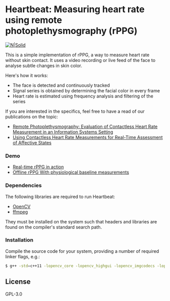 # Heartbeat: Measuring heart rate using remote photoplethysmography (rPPG)

[![N|Solid](https://s12.postimg.org/gh7ymb02h/Logo.jpg)](https://github.com/prouast/heartbeat)

This is a simple implementation of rPPG, a way to measure heart rate without skin contact. It uses a video recording or live feed of the face to analyse subtle changes in skin color.

Here's how it works:

  - The face is detected and continuously tracked
  - Signal series is obtained by determining the facial color in every frame
  - Heart rate is estimated using frequency analysis and filtering of the series

If you are interested in the specifics, feel free to have a read of our publications on the topic:
  - [Remote Photoplethysmography: Evaluation of Contactless Heart Rate Measurement in an Information Systems Setting][aitic]
  - [Using Contactless Heart Rate Measurements for Real-Time Assessment of Affective States][gmunden]

### Demo

* [Real-time rPPG in action][video1]
* [Offline rPPG With physiological baseline measurements][video2]

### Dependencies

The following libraries are required to run Heartbeat:

* [OpenCV]
* [ffmpeg]

They must be installed on the system such that headers and libraries are found on the compiler's standard search path.

### Installation

Compile the source code for your system, providing a number of required linker flags, e.g.:

```sh
$ g++ -std=c++11 -lopencv_core -lopencv_highgui -lopencv_imgcodecs -lopencv_imgproc -lopencv_objdetect -lopencv_video -lopencv_videoio -lavcodec -lavformat -lavutil -lswscale  Heartbeat.cpp FFmpegDecoder.cpp FFmpegEncoder.cpp opencv.cpp RPPG.cpp Baseline.cpp -o Heartbeat
```

License
----

GPL-3.0

[//]: # (These are reference links used in the body of this note and get stripped out when the markdown processor does its job. There is no need to format nicely because it shouldn't be seen. Thanks SO - http://stackoverflow.com/questions/4823468/store-comments-in-markdown-syntax)

   [aitic]: <http://air.newcastle.edu.au/AITIC_files/Paper_40.pdf>
   [gmunden]: <http://link.springer.com/chapter/10.1007/978-3-319-41402-7_20>
   [OpenCV]: <http://opencv.org/downloads.html>
   [ffmpeg]: <https://ffmpeg.org/download.html>
   [video1]: <https://www.youtube.com/watch?v=D_KYv7pXAvQ>
   [video2]: <https://www.youtube.com/watch?v=4RKor-O5bQ8>